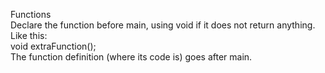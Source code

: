 Functions  
Declare the function before main, using void if it does not return anything.  
Like this:  
void extraFunction();  
The function definition (where its code is) goes after main.
